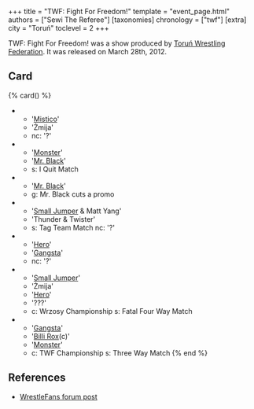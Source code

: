 +++
title = "TWF: Fight For Freedom!"
template = "event_page.html"
authors = ["Sewi The Referee"]
[taxonomies]
chronology = ["twf"]
[extra]
city = "Toruń"
toclevel = 2
+++

TWF: Fight For Freedom! was a show produced by [Toruń Wrestling Federation](@/o/twf.md). It was released on March 28th, 2012.

## Card

{% card() %}
- - '[Mistico](@/w/mistico.md)'
  - 'Żmija'
  - nc: '?'
- - '[Monster](@/w/chris-hunter.md)'
  - '[Mr. Black](@/w/mr-black.md)'
  - s: I Quit Match
- - '[Mr. Black](@/w/mr-black.md)'
  - g: Mr. Black cuts a promo
- - '[Small Jumper](@/w/small-jumper.md) & Matt Yang'
  - 'Thunder & Twister'
  - s: Tag Team Match
    nc: '?'
- - '[Hero](@/w/pj-blake.md)'
  - '[Gangsta](@/w/gangsta.md)'
  - nc: '?'
- - '[Small Jumper](@/w/small-jumper.md)'
  - 'Żmija'
  - '[Hero](@/w/pj-blake.md)'
  - '???'
  - c: Wrzosy Championship
    s: Fatal Four Way Match
- - '[Gangsta](@/w/gangsta.md)'
  - '[Billi Rox](@/w/corin-mear.md)(c)' 
  - '[Monster](@/w/chris-hunter.md)'
  - c: TWF Championship
    s: Three Way Match
{% end %}

## References

* [WrestleFans forum post](https://wrestlefans.pl/forum/viewtopic.php?f=59&t=28746)
